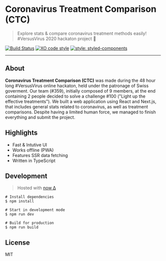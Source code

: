 # Coronavirus Treatment Comparison (CTC)

> Explore stats & compare coronavirus treatment methods easily! #VersusVirus 2020 hackaton project :rocket:

[![Build Status](https://travis-ci.org/Versus-Virus-Team-359/ctc.svg?branch=master)](https://travis-ci.org/Versus-Virus-Team-359/ctc)
[![XO code style](https://img.shields.io/badge/code_style-XO-5ed9c7.svg)](https://github.com/xojs/xo)
[![style: styled-components](https://img.shields.io/badge/style-%F0%9F%92%85%20styled--components-orange.svg?colorB=daa357&colorA=db748e)](https://github.com/styled-components/styled-components)

---

## About

**Coronavirus Treatment Comparison (CTC)** was made during the 48 hour long #VersusVirus online hackaton, held under the patronage of Swiss goverment.
Our team (#359), initially composed of 9 members, at the end containing 2 people decided to solve a challenge #100 ("Light up the effective treatments").
We built a web application using React and Next.js, that includes general stats related to coronavirus, as well as treatment comparisons.
Despite having a limited human force, we managed to finish everything and submit the project.

## Highlights

- Fast & Intutive UI
- Works offline (PWA)
- Features SSR data fetching
- Written in TypeScript

## Development

> Hosted with [now Δ](https://zeit.co/)

```
# Install dependencies
$ npm install

# Start in development mode
$ npm run dev

# Build for production
$ npm run build
```


## License

MIT
